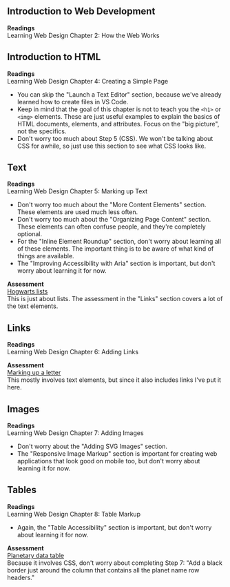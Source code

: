 ## Introduction to Web Development
**Readings**  
Learning Web Design Chapter 2: How the Web Works


## Introduction to HTML

**Readings**  
Learning Web Design Chapter 4: Creating a Simple Page 
- You can skip the "Launch a Text Editor" section, because we've already learned how to create files in VS Code.
- Keep in mind that the goal of this chapter is not to teach you the `<h1>` or `<img>` elements. These are just useful examples to explain the basics of HTML documents, elements, and attributes. Focus on the "big picture", not the specifics.
- Don't worry too much about Step 5 (CSS). We won't be talking about CSS for awhile, so just use this section to see what CSS looks like.
  
  
## Text

**Readings**  
Learning Web Design Chapter 5: Marking up Text
- Don't worry too much about the "More Content Elements" section. These elements are used much less often.
- Don't worry too much about the "Organizing Page Content" section. These elements can often confuse people, and they're completely optional.
- For the "Inline Element Roundup" section, don't worry about learning all of these elements. The important thing is to be aware of what kind of things are available.
- The "Improving Accessibility with Aria" section is important, but don't worry about learning it for now.

**Assessment**  
[Hogwarts lists](https://github.com/tupes/comit-react/blob/master/HTML/lists/lists-assessment.md)  
This is just about lists. The assessment in the "Links" section covers a lot of the text elements.
  
  
## Links
**Readings**  
Learning Web Design Chapter 6: Adding Links

**Assessment**  
[Marking up a letter](https://developer.mozilla.org/en-US/docs/Learn/HTML/Introduction_to_HTML/Marking_up_a_letter)  
This mostly involves text elements, but since it also includes links I've put it here.
  
  
## Images

**Readings**  
Learning Web Design Chapter 7: Adding Images
- Don't worry about the "Adding SVG Images" section.
- The "Responsive Image Markup" section is important for creating web applications that look good on mobile too, but don't worry about learning it for now.
  
  
## Tables
**Readings**  
Learning Web Design Chapter 8: Table Markup
- Again, the "Table Accessibility" section is important, but don't worry about learning it for now.

**Assessment**  
[Planetary data table](https://developer.mozilla.org/en-US/docs/Learn/HTML/Tables/Structuring_planet_data)  
Because it involves CSS, don't worry about completing Step 7: "Add a black border just around the column that contains all the planet name row headers."
